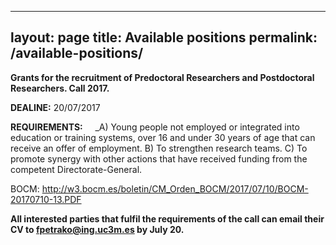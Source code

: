 
---
layout: page
title: Available positions
permalink: /available-positions/
---
  
**Grants for the recruitment of Predoctoral Researchers and Postdoctoral Researchers. Call 2017.**

**DEALINE:** 20/07/2017   

**REQUIREMENTS:**
&nbsp;&nbsp;&nbsp;&nbsp;_A) Young people not employed or integrated into education or training systems, over 16 and under 30 years of age that can receive an offer of employment.  B) To strengthen research teams.  C) To promote synergy with other actions that have received funding from the competent Directorate-General.

BOCM: http://w3.bocm.es/boletin/CM_Orden_BOCM/2017/07/10/BOCM-20170710-13.PDF

**All interested parties that fulfil the requirements of the call can email their CV to fpetrako@ing.uc3m.es by July 20.**

